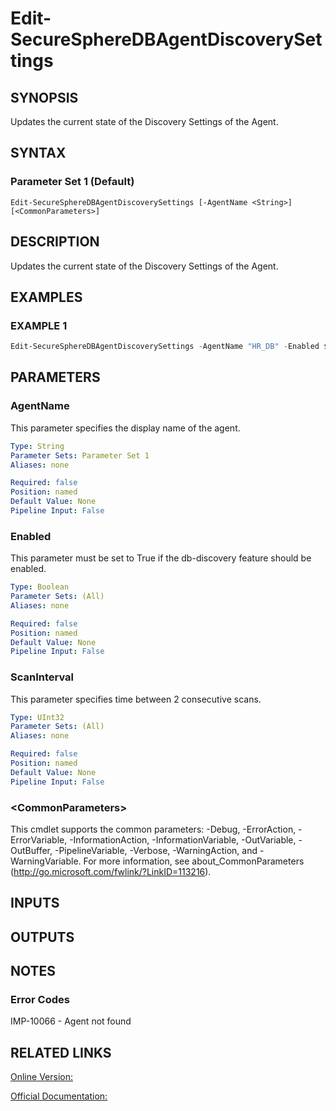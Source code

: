 ﻿# Edit-SecureSphereDBAgentDiscoverySettings

## SYNOPSIS
Updates the current state of the Discovery Settings of the Agent.

## SYNTAX

### Parameter Set 1 (Default)
```
Edit-SecureSphereDBAgentDiscoverySettings [-AgentName <String>] [<CommonParameters>]
```

## DESCRIPTION
Updates the current state of the Discovery Settings of the Agent.

## EXAMPLES

### EXAMPLE 1

```powershell
Edit-SecureSphereDBAgentDiscoverySettings -AgentName "HR_DB" -Enabled $false -ScanInterval 240
```

## PARAMETERS

### AgentName
This parameter specifies the display name of the agent.

```yaml
Type: String
Parameter Sets: Parameter Set 1
Aliases: none

Required: false
Position: named
Default Value: None
Pipeline Input: False
```

### Enabled
This parameter must be set to True if the db-discovery feature should be enabled.

```yaml
Type: Boolean
Parameter Sets: (All)
Aliases: none

Required: false
Position: named
Default Value: None
Pipeline Input: False
```

### ScanInterval
This parameter specifies time between 2 consecutive scans.

```yaml
Type: UInt32
Parameter Sets: (All)
Aliases: none

Required: false
Position: named
Default Value: None
Pipeline Input: False
```

### \<CommonParameters\>
This cmdlet supports the common parameters: -Debug, -ErrorAction, -ErrorVariable, -InformationAction, -InformationVariable, -OutVariable, -OutBuffer, -PipelineVariable, -Verbose, -WarningAction, and -WarningVariable. For more information, see about_CommonParameters (http://go.microsoft.com/fwlink/?LinkID=113216).

## INPUTS

## OUTPUTS

## NOTES

### Error Codes
IMP-10066 - Agent not found

## RELATED LINKS

[Online Version:](https://github.com/akshinmustafayev/Documentation/MD)

[Official Documentation:](https://docs.imperva.com/bundle/v13.6-api-reference-guide/page/65311.htm)



